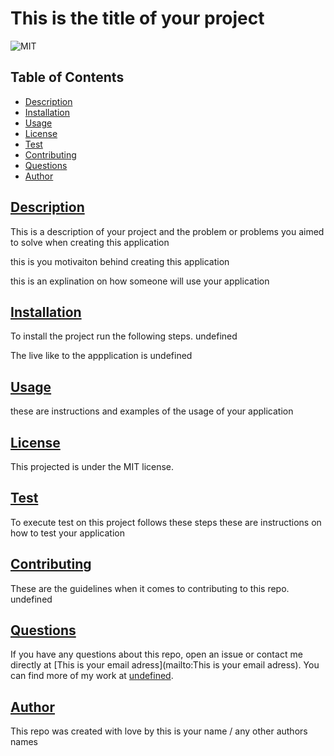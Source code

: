 
  # This is the title of your project

  ![MIT](https://img.shields.io/badge/license-MIT-green)

  ## Table of Contents
  * [Description](#description)
  * [Installation](#installation)
  * [Usage](#usage)
  * [License](#license)
  * [Test](#test)
  * [Contributing](#contributing)
  * [Questions](#questions)
  * [Author](#author)
  
  ## [Description](#table-of-contents)
  This is a description of your project and the problem or problems you aimed to solve when creating this application

  this is you motivaiton behind creating this application
  
  this is an explination on how someone will use your application

  ## [Installation](#table-of-contents)
  To install the project run the following steps.
  undefined

  The live like to the appplication is undefined

  ## [Usage](#table-of-contents)
  these are instructions and examples of the usage of your application

  ## [License](#table-of-contents)
  This projected is under the MIT license.

  ## [Test](#table-of-contents)
  To execute test on this project follows these steps 
  these are instructions on how to test your application

  ## [Contributing](#table-of-contents)
  These are the guidelines when it comes to contributing to this repo.
  undefined

  ## [Questions](#table-of-contents)
  If you have any questions about this repo, open an issue or contact me directly at [This is your email adress](mailto:This is your email adress). You can find more of my work at [undefined](https://www.github.com/undefined).

  ## [Author](#table-of-contents)
  This repo was created with love by this is your name / any other authors names
